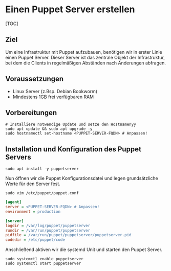 # Einen Puppet Server erstellen

[TOC]

## Ziel
Um eine Infrastruktur mit Puppet aufzubauen, benötigen wir in erster Linie einen Puppet Server.
Dieser Server ist das zentrale Objekt der Infrastruktur, bei dem die Clients in regelmäßigen Abständen
nach Änderungen abfragen.

## Voraussetzungen
- Linux Server (z.Bsp. Debian Bookworm)
- Mindestens 1GB frei verfügbaren RAM

## Vorbereitungen
```shell
# Installiere notwendige Update und setze den Hostnamenyy
sudo apt update && sudo apt upgrade -y
sudo hostnamectl set-hostname <PUPPET-SERVER-FQDN> # Anpassen!
```

## Installation und Konfiguration des Puppet Servers

```shell
sudo apt install -y puppetserver
```

Nun öffnen wir die Puppet Konfigurationsdatei und legen grundsätzliche Werte für den Server fest.

```shell
sudo vim /etc/puppet/puppet.conf
```

```ini
[agent]
server = <PUPPET-SERVER-FQDN> # Anpassen!
environment = production

[server]
logdir = /var/log/puppet/puppetserver
rundir = /var/run/puppet/puppetserver
pidfile = /var/run/puppet/puppetserver/puppetserver.pid
codedir = /etc/puppet/code
```

Anschließend aktiven wir die systemd Unit und starten den Puppet Server.

```shell
sudo systemctl enable puppetserver
sudo systemctl start puppetserver
```
